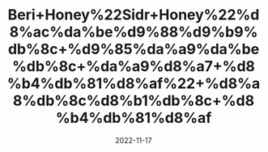 ---
title: 'Beri+Honey%22Sidr+Honey%22%d8%ac%da%be%d9%88%d9%b9%db%8c+%d9%85%da%a9%da%be%db%8c+%da%a9%d8%a7+%d8%b4%db%81%d8%af%22+%d8%a8%db%8c%d8%b1%db%8c+%d8%b4%db%81%d8%af'
date: '2022-11-17' 
metatag: '' 
inventory: '0' 
draft: false 
# meta description 
shortDescripton: ''
description: 'Honey+%22+%d8%b4%db%81%d8%af'
longdescription: ''
tags: ''
brand: ''
subCategory: ''
sellCount: '0'
featured: True
# product Price
price: '500.0'
# Product Short Description
shortDescription: ''
productID: '41A1E0B9-2858-ED11-996B-005056B3A416'
type: 'products'
category: 'Honey+%22+%d8%b4%db%81%d8%af' 
thumnailproduct: 'https://eraconnect.blob.core.windows.net/product-images/aminsaddiquidawakhana/b2f8180d-5d43-4071-8034-dc846e572305.webp' 
images:
  - image: 'https://eraconnect.blob.core.windows.net/product-images/aminsaddiquidawakhana/b2f8180d-5d43-4071-8034-dc846e572305.webp'  
Variants:
---